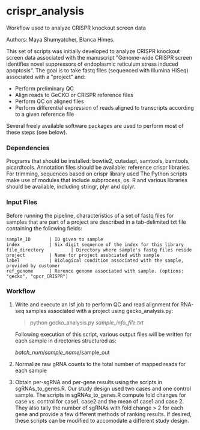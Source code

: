 # crispr_analysis

Workflow used to analyze CRISPR knockout screen data

Authors: Maya Shumyatcher, Blanca Himes.

This set of scripts was initially developed to analyze CRISPR knockout screen data associated with the manuscript "Genome-wide CRISPR screen identifies novel suppressors of endoplasmic reticulum stress induced apoptosis". The goal is to take fastq files (sequenced with Illumina HiSeq) associated with a "project" and:

* Perform preliminary QC
* Align reads to GeCKO or CRISPR reference files
* Perform QC on aligned files
* Perform differential expression of reads aligned to transcripts according to a given reference file

Several freely available software packages are used to perform most of these steps (see below). 

### Dependencies

Programs that should be installed: bowtie2, cutadapt, samtools, bamtools, picardtools.
Annotation files should be available: reference crispr libraries. 
For trimming, sequences based on crispr library used
The Python scripts make use of modules that include subprocess, os.
R and various libraries should be available, including stringr, plyr and dplyr.

### Input Files

Before running the pipeline, characteristics of a set of fastq files for samples that are part of a project are described in a tab-delimited txt file containing the following fields:

```
sample_ID		| ID given to sample 
index			| Six digit sequence of the index for this library
file_directory 	        | Directory where sample's fastq files reside
project			| Name for project associated with sample
label			| Biological condition associated with the sample, provided by customer
ref_genome		| Rerence genome associated with sample. (options: "gecko", "gpcr_CRISPR")
 ```

### Workflow

1) Write and execute an lsf job to perform QC and read alignment for RNA-seq samples associated with a project using gecko_analysis.py:

    > python gecko_analysis.py <i>sample_info_file.txt</i>

     Following execution of this script, various output files will be written for each sample in directories structured as:
    > 
    <i>batch_num</i>/<i>sample_name</i>/sample_out <br>

2) Normalize raw gRNA counts to the total number of mapped reads for each sample 

3) Obtain per-sgRNA and per-gene results using the scripts in sgRNAs_to_genes.R. Our study design used two cases and one control sample. The scripts in sgRNAs_to_genes.R compute fold changes for case vs. control for case1, case2 and the mean of case1 and case 2. They also tally the number of sgRNAs with fold change > 2 for each gene and provide a few different methods of ranking results. If desired, these scripts can be modified to accomodate a different study design.
